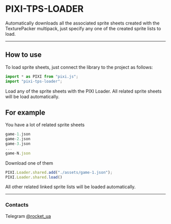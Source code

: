 # PIXI-TPS-LOADER
Automatically downloads all the associated sprite sheets created with the TexturePacker multipack, just specify any one of the created sprite lists to load.
___
## How to use
To load sprite sheets, just connect the library to the project as follows:
```javascript
import * as PIXI from "pixi.js";
import "pixi-tps-loader";
```
Load any of the sprite sheets with the PIXI Loader. All related sprite sheets will be load automatically.
## For example
You have a lot of related sprite sheets
```javascript
game-1.json
game-2.json
game-3.json
...
game-N.json
```
Download one of them
```javascript
PIXI.Loader.shared.add("./assets/game-1.json");
PIXI.Loader.shared.load()
```
All other related linked sprite lists will be loaded automatically.
___
### Contacts
Telegram [@rocket_ua](https://t.me/rocket_ua)
